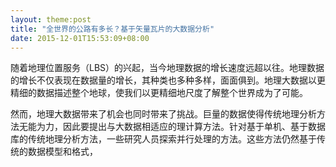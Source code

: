```yaml
---
layout: theme:post
title: "全世界的公路有多长？基于矢量瓦片的大数据分析"
date: 2015-12-01T15:53:09+08:00
---
```


随着地理位置服务（LBS）的兴起，当今地理数据的增长速度远超以往。地理数据的增长不仅表现在数据量的增长，其种类也多种多样，面面俱到。地理大数据以更精细的数据描述整个地球，使我们以更精细地尺度了解整个世界成为了可能。

然而，地理大数据带来了机会也同时带来了挑战。巨量的数据使得传统地理分析方法无能为力，因此要提出与大数据相适应的理计算方法。针对基于单机、基于数据库的传统地理分析方法，一些研究人员探索并行处理的方法。这些方法仍然基于传统的数据模型和格式，
